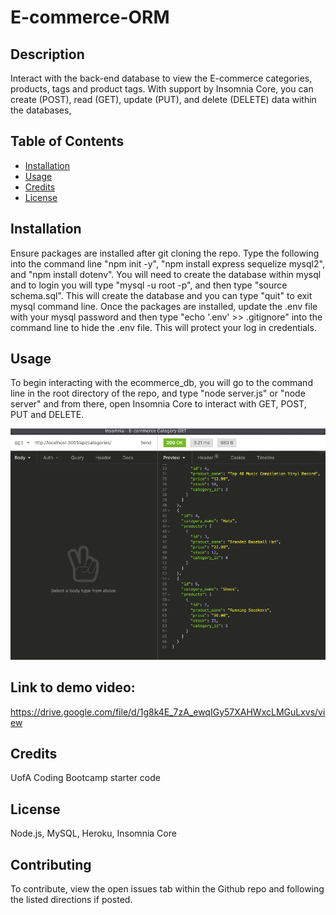 # E-commerce-ORM

## Description
Interact with the back-end database to view the E-commerce categories, products, tags and product tags. With support by Insomnia Core, you can create (POST), read (GET), update (PUT), and delete (DELETE) data within the databases, 

## Table of Contents 
* [Installation](#installation)
* [Usage](#usage)
* [Credits](#credits)
* [License](#license)

## Installation 
Ensure packages are installed after git cloning the repo. Type the following into the command line "npm init -y", "npm install express sequelize mysql2", and "npm install dotenv". You will need to create the database within mysql and to login you will type "mysql -u root -p", and then type "source schema.sql". This will create the database and you can type "quit" to exit mysql command line. Once the packages are installed, update the .env file with your mysql password and then type "echo '.env' >> .gitignore" into the command line to hide the .env file. This will protect your log in credentials. 

## Usage
To begin interacting with the ecommerce_db, you will go to the command line in the root directory of the repo, and type "node server.js" or "node server" and from there, open Insomnia Core to interact with GET, POST, PUT and DELETE.

![picture](./ecommerceORM.png)

## Link to demo video:
https://drive.google.com/file/d/1g8k4E_7zA_ewqIGy57XAHWxcLMGuLxvs/view
## Credits
UofA Coding Bootcamp starter code

## License
Node.js, MySQL, Heroku, Insomnia Core

## Contributing
To contribute, view the open issues tab within the Github repo and following the listed directions if posted. 
